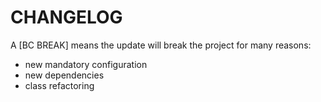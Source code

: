 CHANGELOG
=========

A [BC BREAK] means the update will break the project for many reasons:

* new mandatory configuration
* new dependencies
* class refactoring
